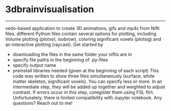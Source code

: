 # 3dbrainvisualisation
---
vedo-based application to create 3D animations, gifs and mp4s from Nifti files. 
different Python files contain several options for plotting, including Volume plotting (plotvol, isobrow), coloring significant voxels (plotsig) and an interactive plotting (raycast). 
Get started by
- downloading the files in the same folder your niftis are in
- specify file paths in the beginning of .py-files
- specify output name
- preinstall libraries needed (given at the beginning of each script)
This code was written to show three files simultaneously (surface, white matter skeleton, significant voxels). You can specify less or more. In an intermediate step, they will be added up together and weighted to adjust contrast. If errors occur in this step, coregister them using FSL flirt.
Unfortunately, there is limited compatibility with Jupyter notebook.
Any questions? Reach out to me! 
